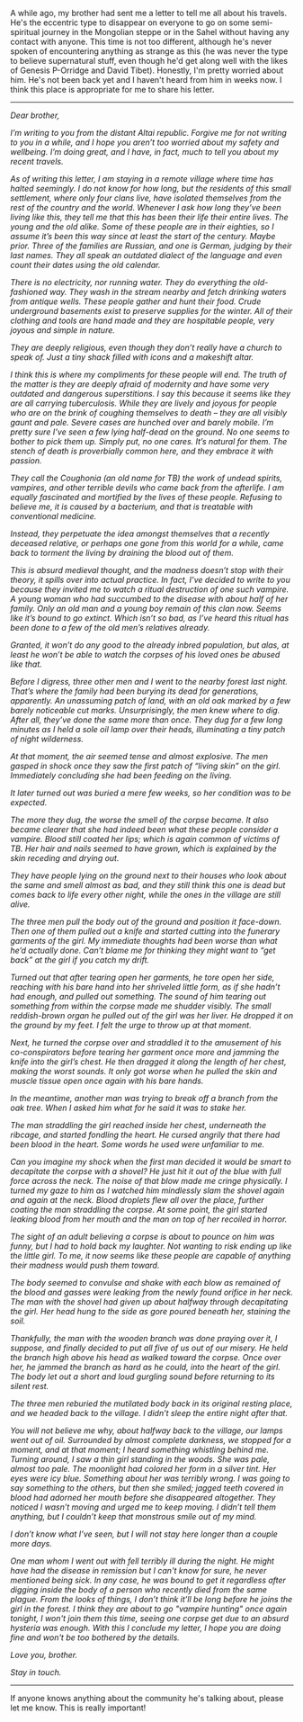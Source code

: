 A while ago, my brother had sent me a letter to tell me all about his travels. He's the eccentric type to disappear on everyone to go on some semi-spiritual journey in the Mongolian steppe or in the Sahel without having any contact with anyone. This time is not too different, although he's never spoken of encountering anything as strange as this (he was never the type to believe supernatural stuff, even though he'd get along well with the likes of Genesis P-Orridge and David Tibet). Honestly, I'm pretty worried about him. He's not been back yet and I haven't heard from him in weeks now. I think this place is appropriate for me to share his letter.

***

*Dear brother,*

*I’m writing to you from the distant Altai republic. Forgive me for not writing to you in a while, and I hope you aren’t too worried about my safety and wellbeing. I’m doing great, and I have, in fact, much to tell you about my recent travels.*

*As of writing this letter, I am staying in a remote village where time has halted seemingly. I do not know for how long, but the residents of this small settlement, where only four clans live, have isolated themselves from the rest of the country and the world. Whenever I ask how long they’ve been living like this, they tell me that this has been their life their entire lives. The young and the old alike. Some of these people are in their eighties, so I assume it’s been this way since at least the start of the century. Maybe prior. Three of the families are Russian, and one is German, judging by their last names. They all speak an outdated dialect of the language and even count their dates using the old calendar.*

*There is no electricity, nor running water. They do everything the old-fashioned way. They wash in the stream nearby and fetch drinking waters from antique wells. These people gather and hunt their food. Crude underground basements exist to preserve supplies for the winter. All of their clothing and tools are hand made and they are hospitable people, very joyous and simple in nature.*

*They are deeply religious, even though they don’t really have a church to speak of. Just a tiny shack filled with icons and a makeshift altar.*

*I think this is where my compliments for these people will end. The truth of the matter is they are deeply afraid of modernity and have some very outdated and dangerous superstitions. I say this because it seems like they are all carrying tuberculosis. While they are lively and joyous for people who are on the brink of coughing themselves to death – they are all visibly gaunt and pale. Severe cases are hunched over and barely mobile. I’m pretty sure I’ve seen a few lying half-dead on the ground. No one seems to bother to pick them up. Simply put, no one cares. It’s natural for them. The stench of death is proverbially common here, and they embrace it with passion.*

*They call the Coughonia (an old name for TB) the work of undead spirits, vampires, and other terrible devils who came back from the afterlife. I am equally fascinated and mortified by the lives of these people. Refusing to believe me, it is caused by a bacterium, and that is treatable with conventional medicine.*

*Instead, they perpetuate the idea amongst themselves that a recently deceased relative, or perhaps one gone from this world for a while, came back to torment the living by draining the blood out of them.*

*This is absurd medieval thought, and the madness doesn’t stop with their theory, it spills over into actual practice. In fact, I’ve decided to write to you because they invited me to watch a ritual destruction of one such vampire. A young woman who had succumbed to the disease with about half of her family. Only an old man and a young boy remain of this clan now. Seems like it’s bound to go extinct. Which isn’t so bad, as I’ve heard this ritual has been done to a few of the old men’s relatives already.*

*Granted, it won’t do any good to the already inbred population, but alas, at least he won’t be able to watch the corpses of his loved ones be abused like that.*

*Before I digress, three other men and I went to the nearby forest last night. That’s where the family had been burying its dead for generations, apparently. An unassuming patch of land, with an old oak marked by a few barely noticeable cut marks. Unsurprisingly, the men knew where to dig. After all, they’ve done the same more than once. They dug for a few long minutes as I held a sole oil lamp over their heads, illuminating a tiny patch of night wilderness.*

*At that moment, the air seemed tense and almost explosive. The men gasped in shock once they saw the first patch of “living skin” on the girl. Immediately concluding she had been feeding on the living.*

*It later turned out was buried a mere few weeks, so her condition was to be expected.*

*The more they dug, the worse the smell of the corpse became. It also became clearer that she had indeed been what these people consider a vampire. Blood still coated her lips; which is again common of victims of TB. Her hair and nails seemed to have grown, which is explained by the skin receding and drying out.*

*They have people lying on the ground next to their houses who look about the same and smell almost as bad, and they still think this one is dead but comes back to life every other night, while the ones in the village are still alive.*

*The three men pull the body out of the ground and position it face-down. Then one of them pulled out a knife and started cutting into the funerary garments of the girl. My immediate thoughts had been worse than what he’d actually done. Can’t blame me for thinking they might want to “get back” at the girl if you catch my drift.*

*Turned out that after tearing open her garments, he tore open her side, reaching with his bare hand into her shriveled little form, as if she hadn’t had enough, and pulled out something. The sound of him tearing out something from within the corpse made me shudder visibly. The small reddish-brown organ he pulled out of the girl was her liver. He dropped it on the ground by my feet. I felt the urge to throw up at that moment.*

*Next, he turned the corpse over and straddled it to the amusement of his co-conspirators before tearing her garment once more and jamming the knife into the girl’s chest. He then dragged it along the length of her chest, making the worst sounds. It only got worse when he pulled the skin and muscle tissue open once again with his bare hands.*

*In the meantime, another man was trying to break off a branch from the oak tree. When I asked him what for he said it was to stake her.*

*The man straddling the girl reached inside her chest, underneath the ribcage, and started fondling the heart. He cursed angrily that there had been blood in the heart. Some words he used were unfamiliar to me.*

*Can you imagine my shock when the first man decided it would be smart to decapitate the corpse with a shovel? He just hit it out of the blue with full force across the neck. The noise of that blow made me cringe physically. I turned my gaze to him as I watched him mindlessly slam the shovel again and again at the neck. Blood droplets flew all over the place, further coating the man straddling the corpse. At some point, the girl started leaking blood from her mouth and the man on top of her recoiled in horror.*

*The sight of an adult believing a corpse is about to pounce on him was funny, but I had to hold back my laughter. Not wanting to risk ending up like the little girl. To me, it now seems like these people are capable of anything their madness would push them toward.*

*The body seemed to convulse and shake with each blow as remained of the blood and gasses were leaking from the newly found orifice in her neck. The man with the shovel had given up about halfway through decapitating the girl. Her head hung to the side as gore poured beneath her, staining the soil.*

*Thankfully, the man with the wooden branch was done praying over it, I suppose, and finally decided to put all five of us out of our misery. He held the branch high above his head as walked toward the corpse. Once over her, he jammed the branch as hard as he could, into the heart of the girl. The body let out a short and loud gurgling sound before returning to its silent rest.*

*The three men reburied the mutilated body back in its original resting place, and we headed back to the village. I didn’t sleep the entire night after that.*

*You will not believe me why, about halfway back to the village, our lamps went out of oil. Surrounded by almost complete darkness, we stopped for a moment, and at that moment; I heard something whistling behind me. Turning around, I saw a thin girl standing in the woods. She was pale, almost too pale. The moonlight had colored her form in a silver tint. Her eyes were icy blue. Something about her was terribly wrong. I was going to say something to the others, but then she smiled; jagged teeth covered in blood had adorned her mouth before she disappeared altogether. They noticed I wasn’t moving and urged me to keep moving. I didn’t tell them anything, but I couldn’t keep that monstrous smile out of my mind.*

*I don’t know what I’ve seen, but I will not stay here longer than a couple more days.*

*One man whom I went out with fell terribly ill during the night. He might have had the disease in remission but I can't know for sure, he never mentioned being sick. In any case, he was bound to get it regardless after digging inside the body of a person who recently died from the same plague. From the looks of things, I don’t think it’ll be long before he joins the girl in the forest. I think they are about to go "vampire hunting" once again tonight, I won't join them this time, seeing one corpse get due to an absurd hysteria was enough. With this I conclude my letter, I hope you are doing fine and won't be too bothered by the details.*

*Love you, brother.*

*Stay in touch.*  
***  
If anyone knows anything about the community he's talking about, please let me know. This is really important!